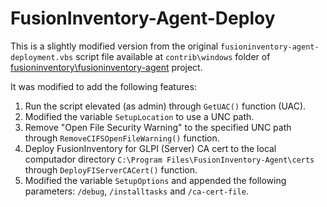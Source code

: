 # FusionInventory-Agent-Deploy

This is a slightly modified version from the original ``fusioninventory-agent-deployment.vbs`` script file available at ``contrib\windows`` folder of [fusioninventory\fusioninventory-agent](https://github.com/fusioninventory/fusioninventory-agent) project.

It was modified to add the following features:

1. Run the script elevated (as admin) through ``GetUAC()`` function (UAC).
1. Modified the variable ``SetupLocation`` to use a UNC path.
1. Remove "Open File Security Warning" to the specified UNC path through ``RemoveCIFSOpenFileWarning()`` function.
1. Deploy FusionInventory for GLPI (Server) CA cert to the local computador directory ``C:\Program Files\FusionInventory-Agent\certs`` through ``DeployFIServerCACert()`` function.
1. Modified the variable ``SetupOptions`` and appended the following parameters: ``/debug``, ``/installtasks`` and ``/ca-cert-file``.

